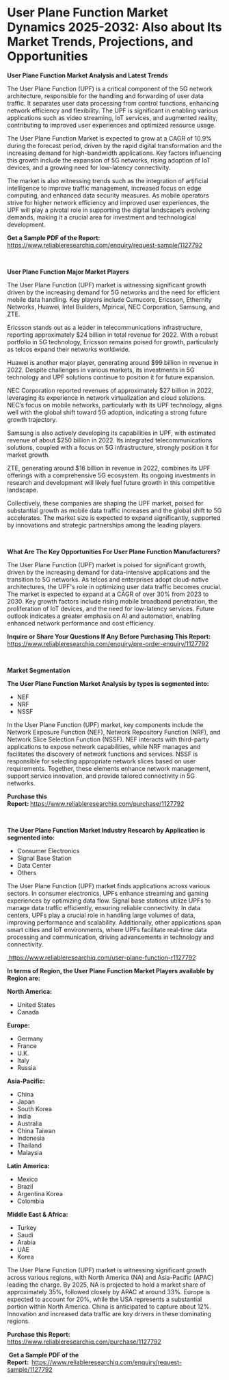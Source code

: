 <p><h1>User Plane Function Market Dynamics 2025-2032: Also about Its Market Trends, Projections, and Opportunities</h1></p><p><strong>User Plane Function Market Analysis and Latest Trends</strong></p>
<p><p>The User Plane Function (UPF) is a critical component of the 5G network architecture, responsible for the handling and forwarding of user data traffic. It separates user data processing from control functions, enhancing network efficiency and flexibility. The UPF is significant in enabling various applications such as video streaming, IoT services, and augmented reality, contributing to improved user experiences and optimized resource usage.</p><p>The User Plane Function Market is expected to grow at a CAGR of 10.9% during the forecast period, driven by the rapid digital transformation and the increasing demand for high-bandwidth applications. Key factors influencing this growth include the expansion of 5G networks, rising adoption of IoT devices, and a growing need for low-latency connectivity. </p><p>The market is also witnessing trends such as the integration of artificial intelligence to improve traffic management, increased focus on edge computing, and enhanced data security measures. As mobile operators strive for higher network efficiency and improved user experiences, the UPF will play a pivotal role in supporting the digital landscape’s evolving demands, making it a crucial area for investment and technological development.</p></p>
<p><strong>Get a Sample PDF of the Report:&nbsp;</strong> <a href="https://www.reliableresearchiq.com/enquiry/request-sample/1127792?utm_campaign=2890&utm_medium=2&utm_source=Github&utm_content=ia&utm_term=17042025&utm_id=user-plane-function">https://www.reliableresearchiq.com/enquiry/request-sample/1127792</a></p>
<p>&nbsp;</p>
<p><strong>User Plane Function Major Market Players</strong></p>
<p><p>The User Plane Function (UPF) market is witnessing significant growth driven by the increasing demand for 5G networks and the need for efficient mobile data handling. Key players include Cumucore, Ericsson, Ethernity Networks, Huawei, Intel Builders, Mpirical, NEC Corporation, Samsung, and ZTE.</p><p>Ericsson stands out as a leader in telecommunications infrastructure, reporting approximately $24 billion in total revenue for 2022. With a robust portfolio in 5G technology, Ericsson remains poised for growth, particularly as telcos expand their networks worldwide.</p><p>Huawei is another major player, generating around $99 billion in revenue in 2022. Despite challenges in various markets, its investments in 5G technology and UPF solutions continue to position it for future expansion.</p><p>NEC Corporation reported revenues of approximately $27 billion in 2022, leveraging its experience in network virtualization and cloud solutions. NEC’s focus on mobile networks, particularly with its UPF technology, aligns well with the global shift toward 5G adoption, indicating a strong future growth trajectory.</p><p>Samsung is also actively developing its capabilities in UPF, with estimated revenue of about $250 billion in 2022. Its integrated telecommunications solutions, coupled with a focus on 5G infrastructure, strongly position it for market growth.</p><p>ZTE, generating around $16 billion in revenue in 2022, combines its UPF offerings with a comprehensive 5G ecosystem. Its ongoing investments in research and development will likely fuel future growth in this competitive landscape.</p><p>Collectively, these companies are shaping the UPF market, poised for substantial growth as mobile data traffic increases and the global shift to 5G accelerates. The market size is expected to expand significantly, supported by innovations and strategic partnerships among the leading players.</p></p>
<p>&nbsp;</p>
<p><strong>What Are The Key Opportunities For User Plane Function Manufacturers?</strong></p>
<p><p>The User Plane Function (UPF) market is poised for significant growth, driven by the increasing demand for data-intensive applications and the transition to 5G networks. As telcos and enterprises adopt cloud-native architectures, the UPF's role in optimizing user data traffic becomes crucial. The market is expected to expand at a CAGR of over 30% from 2023 to 2030. Key growth factors include rising mobile broadband penetration, the proliferation of IoT devices, and the need for low-latency services. Future outlook indicates a greater emphasis on AI and automation, enabling enhanced network performance and cost efficiency.</p></p>
<p><strong>Inquire or Share Your Questions If Any Before Purchasing This Report:</strong> <a href="https://www.reliableresearchiq.com/enquiry/pre-order-enquiry/1127792?utm_campaign=2890&utm_medium=2&utm_source=Github&utm_content=ia&utm_term=17042025&utm_id=user-plane-function">https://www.reliableresearchiq.com/enquiry/pre-order-enquiry/1127792</a></p>
<p>&nbsp;</p>
<p><strong>Market Segmentation</strong></p>
<p><strong>The User Plane Function Market Analysis by types is segmented into:</strong></p>
<p><ul><li>NEF</li><li>NRF</li><li>NSSF</li></ul></p>
<p><p>In the User Plane Function (UPF) market, key components include the Network Exposure Function (NEF), Network Repository Function (NRF), and Network Slice Selection Function (NSSF). NEF interacts with third-party applications to expose network capabilities, while NRF manages and facilitates the discovery of network functions and services. NSSF is responsible for selecting appropriate network slices based on user requirements. Together, these elements enhance network management, support service innovation, and provide tailored connectivity in 5G networks.</p></p>
<p><strong>Purchase this Report:&nbsp;</strong><a href="https://www.reliableresearchiq.com/purchase/1127792?utm_campaign=2890&utm_medium=2&utm_source=Github&utm_content=ia&utm_term=17042025&utm_id=user-plane-function">https://www.reliableresearchiq.com/purchase/1127792</a></p>
<p>&nbsp;</p>
<p><strong>The User Plane Function Market Industry Research by Application is segmented into:</strong></p>
<p><ul><li>Consumer Electronics</li><li>Signal Base Station</li><li>Data Center</li><li>Others</li></ul></p>
<p><p>The User Plane Function (UPF) market finds applications across various sectors. In consumer electronics, UPFs enhance streaming and gaming experiences by optimizing data flow. Signal base stations utilize UPFs to manage data traffic efficiently, ensuring reliable connectivity. In data centers, UPFs play a crucial role in handling large volumes of data, improving performance and scalability. Additionally, other applications span smart cities and IoT environments, where UPFs facilitate real-time data processing and communication, driving advancements in technology and connectivity.</p></p>
<p><a href="https://www.reliableresearchiq.com/user-plane-function-r1127792?utm_campaign=2890&utm_medium=2&utm_source=Github&utm_content=ia&utm_term=17042025&utm_id=user-plane-function">&nbsp;https://www.reliableresearchiq.com/user-plane-function-r1127792</a></p>
<p><strong>In terms of Region, the User Plane Function Market Players available by Region are:</strong></p>
<p>
    <p> <strong> North America: </strong>
        <ul>
            <li>United States</li>
            <li>Canada</li>
        </ul>
        </p> 
    <p> <strong> Europe: </strong>
        <ul>
            <li>Germany</li>
            <li>France</li>
            <li>U.K.</li>
            <li>Italy</li>
            <li>Russia</li>
        </ul>
        </p> 
    <p> <strong> Asia-Pacific: </strong>
        <ul>
            <li>China</li>
            <li>Japan</li>
            <li>South Korea</li>
            <li>India</li>
            <li>Australia</li>
            <li>China Taiwan</li>
            <li>Indonesia</li>
            <li>Thailand</li>
            <li>Malaysia</li>
        </ul>
        </p> 
    <p> <strong> Latin America: </strong>
        <ul>
            <li>Mexico</li>
            <li>Brazil</li>
            <li>Argentina Korea</li>
            <li>Colombia</li>
        </ul>
        </p> 
    <p> <strong> Middle East & Africa: </strong>
        <ul>
            <li>Turkey</li>
            <li>Saudi</li>
            <li>Arabia</li>
            <li>UAE</li>
            <li>Korea</li>
        </ul>
    </p>
    </p>
<p><p>The User Plane Function (UPF) market is witnessing significant growth across various regions, with North America (NA) and Asia-Pacific (APAC) leading the charge. By 2025, NA is projected to hold a market share of approximately 35%, followed closely by APAC at around 33%. Europe is expected to account for 20%, while the USA represents a substantial portion within North America. China is anticipated to capture about 12%. Innovation and increased data traffic are key drivers in these dominating regions.</p></p>
<p><strong>Purchase this Report: </strong><a href="https://www.reliableresearchiq.com/purchase/1127792?utm_campaign=2890&utm_medium=2&utm_source=Github&utm_content=ia&utm_term=17042025&utm_id=user-plane-function">https://www.reliableresearchiq.com/purchase/1127792</a></p>
<p>&nbsp;<strong>Get a Sample PDF of the Report:&nbsp;&nbsp;</strong><a href="https://www.reliableresearchiq.com/enquiry/request-sample/1127792?utm_campaign=2890&utm_medium=2&utm_source=Github&utm_content=ia&utm_term=17042025&utm_id=user-plane-function">https://www.reliableresearchiq.com/enquiry/request-sample/1127792</a></p>
<p><strong></strong></p>
<p><p></p><p></p><p></p></p>